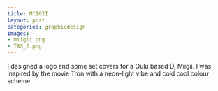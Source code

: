 ```yaml
---
title: MIIGII
layout: post
categories: graphicdesign
images:
- miigii.png
- TAS_2.png
---
```


I designed a logo and some set covers for a Oulu based Dj Miigii. I was inspired by the movie Tron with a neon-light vibe and cold cool colour scheme.